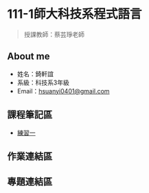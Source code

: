 # 111-1師大科技系程式語言
>授課教師：蔡芸琤老師

## About me
- 姓名：錡軒誼
- 系級：科技系3年級
- Email：hsuanyi0401@gmail.com

## 課程筆記區

- [練習一](https://github.com/chihsuanyi/Python/blob/main/0915.ipynb)

## 作業連結區
## 專題連結區
